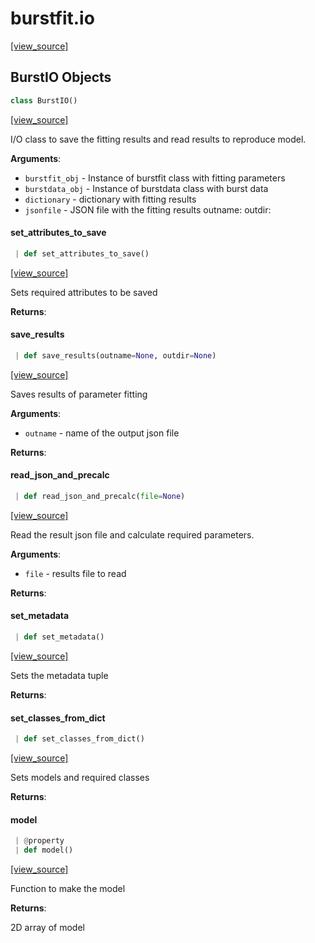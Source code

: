 <a name="burstfit.io"></a>
# burstfit.io

[[view_source]](https://github.com/thepetabyteproject/burstfit/blob/a40a655954316c842352e8fe5db91d9fb90fb38f/burstfit/io.py#L1)

<a name="burstfit.io.BurstIO"></a>
## BurstIO Objects

```python
class BurstIO()
```

[[view_source]](https://github.com/thepetabyteproject/burstfit/blob/a40a655954316c842352e8fe5db91d9fb90fb38f/burstfit/io.py#L23)

I/O class to save the fitting results and read results to reproduce model.

**Arguments**:

- `burstfit_obj` - Instance of burstfit class with fitting parameters
- `burstdata_obj` - Instance of burstdata class with burst data
- `dictionary` - dictionary with fitting results
- `jsonfile` - JSON file with the fitting results
  outname:
  outdir:

<a name="burstfit.io.BurstIO.set_attributes_to_save"></a>
#### set\_attributes\_to\_save

```python
 | def set_attributes_to_save()
```

[[view_source]](https://github.com/thepetabyteproject/burstfit/blob/a40a655954316c842352e8fe5db91d9fb90fb38f/burstfit/io.py#L68)

Sets required attributes to be saved

**Returns**:


<a name="burstfit.io.BurstIO.save_results"></a>
#### save\_results

```python
 | def save_results(outname=None, outdir=None)
```

[[view_source]](https://github.com/thepetabyteproject/burstfit/blob/a40a655954316c842352e8fe5db91d9fb90fb38f/burstfit/io.py#L117)

Saves results of parameter fitting

**Arguments**:

- `outname` - name of the output json file
  

**Returns**:


<a name="burstfit.io.BurstIO.read_json_and_precalc"></a>
#### read\_json\_and\_precalc

```python
 | def read_json_and_precalc(file=None)
```

[[view_source]](https://github.com/thepetabyteproject/burstfit/blob/a40a655954316c842352e8fe5db91d9fb90fb38f/burstfit/io.py#L162)

Read the result json file and calculate required parameters.

**Arguments**:

- `file` - results file to read
  

**Returns**:


<a name="burstfit.io.BurstIO.set_metadata"></a>
#### set\_metadata

```python
 | def set_metadata()
```

[[view_source]](https://github.com/thepetabyteproject/burstfit/blob/a40a655954316c842352e8fe5db91d9fb90fb38f/burstfit/io.py#L190)

Sets the metadata tuple

**Returns**:


<a name="burstfit.io.BurstIO.set_classes_from_dict"></a>
#### set\_classes\_from\_dict

```python
 | def set_classes_from_dict()
```

[[view_source]](https://github.com/thepetabyteproject/burstfit/blob/a40a655954316c842352e8fe5db91d9fb90fb38f/burstfit/io.py#L206)

Sets models and required classes

**Returns**:


<a name="burstfit.io.BurstIO.model"></a>
#### model

```python
 | @property
 | def model()
```

[[view_source]](https://github.com/thepetabyteproject/burstfit/blob/a40a655954316c842352e8fe5db91d9fb90fb38f/burstfit/io.py#L251)

Function to make the model

**Returns**:

  2D array of model

